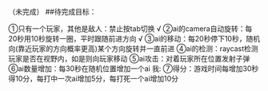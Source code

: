 （未完成）
##待完成目标：

①只有一个玩家，其他是敌人：禁止按tab切换 √
②ai的camera自动旋转：每20秒用10秒旋转一圈，平时跟随前进方向 √
③ai的移动：每20秒停下10秒，随机向(靠近玩家的方向概率更高)某个方向旋转并一直前进
④ai的检测：raycast检测玩家是否在视野内，如是则向玩家移动
⑤ai攻击：对着玩家所在位置发射子弹
⑥ai数量增加：每30秒在随机位置增加一个ai
我:
⑦得分：游戏时间每增加30秒得10分，每打中一次ai增加5分，每打死一个ai增加10分